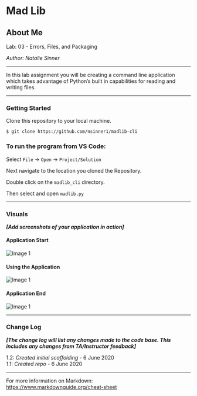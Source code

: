 # Mad Lib

## About Me 

Lab: 03 - Errors, Files, and Packaging

*Author: Natalie Sinner*

----

In this lab assignment you will be creating a command line application which takes advantage of Python’s built in capabilities for reading and writing files.

---

### Getting Started
Clone this repository to your local machine.

```
$ git clone https://github.com/nsinner1/madlib-cli
```

### To run the program from VS Code:
Select ```File``` -> ```Open``` -> ```Project/Solution```

Next navigate to the location you cloned the Repository.

Double click on the ```madlib_cli``` directory.

Then select and open ```madlib.py```

---

### Visuals
***[Add screenshots of your application in action]***

#### Application Start
![Image 1](https://via.placeholder.com/750x500)
#### Using the Application
![Image 1](https://via.placeholder.com/750x500)
#### Application End
![Image 1](https://via.placeholder.com/750x500)

---

### Change Log
***[The change log will list any changes made to the code base. This includes any changes from TA/Instructor feedback]***  

1.2: *Created initial scaffolding* - 6 June 2020  
1.1: *Created repo* - 6 June 2020 


------------------------------
For more information on Markdown: https://www.markdownguide.org/cheat-sheet
